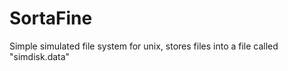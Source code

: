 SortaFine
=========

Simple simulated file system for unix, stores files into a file called "simdisk.data"
